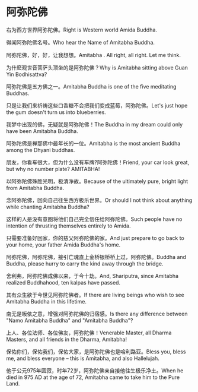 # 阿弥陀佛

<p><span class="chinese">右为西方世界阿弥陀佛。</span><span class="english">Right is Western world Amida Buddha.</span></p>

<p><span class="chinese">得闻阿弥陀佛名号。</span><span class="english">Who hear the Name of Amitabha Buddha.</span></p>

<p><span class="chinese">阿弥陀佛，好，好，让我想想。</span><span class="english">Amitabha . All right, all right. Let me think.</span></p>

<p><span class="chinese">为什麽观世音菩萨头顶坐的是阿弥陀佛？</span><span class="english">Why is Amitabha sitting above Guan Yin Bodhisattva?</span></p>

<p><span class="chinese">阿弥陀佛是五方佛之一。</span><span class="english">Amitabha Buddha is one of the five meditating Buddhas.</span></p>

<p><span class="chinese">只是让我们来祈祷这些口香糖不会把我们变成蓝莓，阿弥陀佛。</span><span class="english">Let's just hope the gum doesn't turn us into blueberries.</span></p>

<p><span class="chinese">我梦中出现的佛，无疑就是阿弥陀佛！</span><span class="english">The Buddha in my dream could only have been Amitabha Buddha.</span></p>

<p><span class="chinese">阿弥陀佛是禅那佛中最年长的一位。</span><span class="english">Amitabha is the most ancient Buddha among the Dhyani buddhas.</span></p>

<p><span class="chinese">朋友，你看车很大，但为什么没有车牌?阿弥陀佛！</span><span class="english">Friend, your car look great, but why no number plate? AMITABHA!</span></p>

<p><span class="chinese">以阿弥陀佛殊胜光明，极清净故。</span><span class="english">Because of the ultimately pure, bright light from Amitabha Buddha.</span></p>

<p><span class="chinese">念阿弥陀佛，回向自己往生西方极乐世界。</span><span class="english">Or should I not think about anything while chanting Amitabha Buddha?</span></p>

<p><span class="chinese">这样的人是没有意图将他们自己完全信任给阿弥陀佛。</span><span class="english">Such people have no intention of thrusting themselves entirely to Amida.</span></p>

<p><span class="chinese">只需要准备好回家，你的慈父阿弥陀佛的家。</span><span class="english">And just prepare to go back to your home, your father Amida Buddha's home.</span></p>

<p><span class="chinese">阿弥陀佛，阿弥陀佛，接引亡魂直上金桥银桥桥上过，阿弥陀佛。</span><span class="english">Buddha and Buddha, please hurry to carry the kind away through the bridge.</span></p>

<p><span class="chinese">舍利弗，阿弥陀佛成佛以来，于今十劫。</span><span class="english">And, Shariputra, since Amitabha realized Buddhahood, ten kalpas have passed.</span></p>

<p><span class="chinese">其有众生欲于今世见阿弥陀佛者。</span><span class="english">If there are living beings who wish to see Amitabha Buddha in this lifetime.</span></p>

<p><span class="chinese">南无是皈依之意，增强对阿弥陀佛的归宿感。</span><span class="english">Is there any difference between "Namo Amitabha Buddha" and "Amitabha Buddha"?</span></p>

<p><span class="chinese">上人、各位法师、各位佛友，阿弥陀佛！</span><span class="english">Venerable Master, all Dharma Masters, and all friends in the Dharma, Amitabha!</span></p>

<p><span class="chinese">保佑你们，保佑我们，保佑大家，是阿弥陀佛也是哈利路亚。</span><span class="english">Bless you, bless me, and bless everyone – this is Amitabha, and also Hallelujah.</span></p>

<p><span class="chinese">他于公元975年圆寂，时年72岁，阿弥陀佛亲自接他往生极乐净土。</span><span class="english">When he died in 975 AD at the age of 72, Amitabha came to take him to the Pure Land.</span></p>

